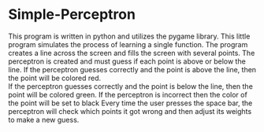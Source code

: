 # Simple-Perceptron
This program is written in python and utilizes the pygame library.
This little program simulates the process of learning a single function. 
The program creates a line across the screen and fills the screen with several points.
The perceptron is created and must guess if each point is above or below the line.
If the perceptron guesses correctly and the point is above the line, then the point will be colored red.  
If the perceptron guesses correctly and the point is below the line, then the point will be colored green. 
If the perceptron is incorrect then the color of the point will be set to black
Every time the user presses the space bar, the perceptron will check which points it got wrong and then adjust its weights to make a new guess.

